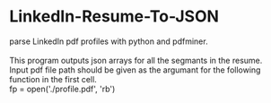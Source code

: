 # LinkedIn-Resume-To-JSON
parse LinkedIn pdf profiles with python and pdfminer.  <br />    
This program outputs json arrays for all the segmants in the resume. <br /> 
Input pdf file path should be given as the argumant for the following function in the first cell.<br /> 
	  fp = open('./profile.pdf', 'rb') <br /> 
